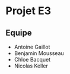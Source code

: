 Projet E3
========================

Equipe
------

- Antoine Gaillot
- Benjamin Mousseau
- Chloe Bacquet
- Nicolas Keller